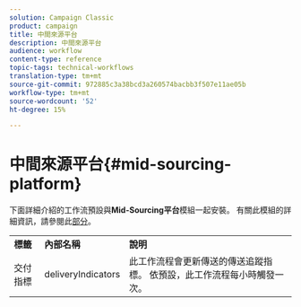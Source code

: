 ```yaml
---
solution: Campaign Classic
product: campaign
title: 中間來源平台
description: 中間來源平台
audience: workflow
content-type: reference
topic-tags: technical-workflows
translation-type: tm+mt
source-git-commit: 972885c3a38bcd3a260574bacbb3f507e11ae05b
workflow-type: tm+mt
source-wordcount: '52'
ht-degree: 15%

---
```



# 中間來源平台{#mid-sourcing-platform}

下面詳細介紹的工作流預設與&#x200B;**Mid-Sourcing平台**&#x200B;模組一起安裝。 有關此模組的詳細資訊，請參閱此[部分](../../installation/using/mid-sourcing-deployment.md)。

<table> 
 <tbody> 
  <tr> 
   <td> <strong>標籤</strong><br /> </td> 
   <td> <strong>內部名稱</strong><br /> </td> 
   <td> <strong>說明</strong><br /> </td> 
  </tr> 
  <tr> 
   <td> <span class="uicontrol">交付指標</span> <br /> </td> 
   <td> <span class="uicontrol">deliveryIndicators</span> <br /> </td> 
   <td> 此工作流程會更新傳送的傳送追蹤指標。 依預設，此工作流程每小時觸發一次。<br /> </td> 
  </tr> 
 </tbody> 
</table>

